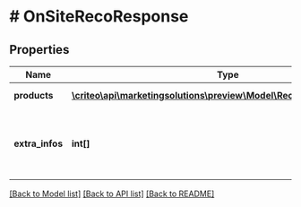 # # OnSiteRecoResponse

## Properties

Name | Type | Description | Notes
------------ | ------------- | ------------- | -------------
**products** | [**\criteo\api\marketingsolutions\preview\Model\RecommendedProduct[]**](RecommendedProduct.md) | Recommended products. | [optional]
**extra_infos** | **int[]** | Additional information in case of non blocking warnings or errors... | [optional]

[[Back to Model list]](../../README.md#models) [[Back to API list]](../../README.md#endpoints) [[Back to README]](../../README.md)

